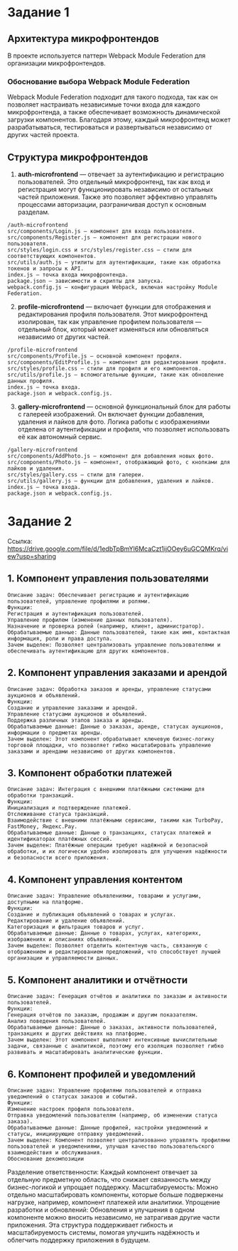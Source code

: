 # Задание 1

## Архитектура микрофронтендов
В проекте используется паттерн Webpack Module Federation для организации микрофронтендов.

### Обоснование выбора Webpack Module Federation
Webpack Module Federation подходит для такого подхода, так как он позволяет настраивать независимые точки входа для каждого микрофронтенда, а также обеспечивает возможность динамической загрузки компонентов. Благодаря этому, каждый микрофронтенд может разрабатываться, тестироваться и развертываться независимо от других частей проекта.

## Структура микрофронтендов
1. **auth-microfrontend** — отвечает за аутентификацию и регистрацию пользователей. Это отдельный микрофронтенд, так как вход и регистрация могут функционировать независимо от остальных частей приложения. Также это позволяет эффективно управлять процессами авторизации, разграничивая доступ к основным разделам.
```
/auth-microfrontend
src/components/Login.js — компонент для входа пользователя.
src/components/Register.js — компонент для регистрации нового пользователя.
src/styles/login.css и src/styles/register.css — стили для соответствующих компонентов.
src/utils/auth.js — утилиты для аутентификации, такие как обработка токенов и запросы к API.
index.js — точка входа микрофронтенда.
package.json — зависимости и скрипты для запуска.
webpack.config.js — конфигурация Webpack, включая настройку Module Federation.
```
2. **profile-microfrontend** — включает функции для отображения и редактирования профиля пользователя. Этот микрофронтенд изолирован, так как управление профилем пользователя — отдельный блок, который может изменяться или обновляться независимо от других частей.
```
/profile-microfrontend
src/components/Profile.js — основной компонент профиля.
src/components/EditProfile.js — компонент для редактирования профиля.
src/styles/profile.css — стили для профиля и его компонентов.
src/utils/profile.js — вспомогательные функции, такие как обновление данных профиля.
index.js — точка входа.
package.json и webpack.config.js.
```
3. **gallery-microfrontend** — основной функциональный блок для работы с галереей изображений. Он включает функции добавления, удаления и лайков для фото. Логика работы с изображениями отделена от аутентификации и профиля, что позволяет использовать её как автономный сервис.
```
/gallery-microfrontend
src/components/AddPhoto.js — компонент для добавления новых фото.
src/components/Photo.js — компонент, отображающий фото, с кнопками для лайков и удаления.
src/styles/gallery.css — стили для галереи.
src/utils/gallery.js — функции для добавления, удаления и лайков.
index.js — точка входа.
package.json и webpack.config.js.
```
# Задание 2
Ссылка: https://drive.google.com/file/d/1edbTpBmYl6McaCzt1ijOOey6uGCQMKrq/view?usp=sharing 

## 1. Компонент управления пользователями
```
Описание задач: Обеспечивает регистрацию и аутентификацию пользователей, управление профилями и ролями.
Функции:
Регистрация и аутентификация пользователей.
Управление профилем (изменение данных пользователя).
Назначение и проверка ролей (например, клиент, администратор).
Обрабатываемые данные: Данные пользователей, такие как имя, контактная информация, роли и права доступа.
Зачем выделен: Позволяет централизовать управление пользователями и обеспечивать аутентификацию для других компонентов.
```
## 2. Компонент управления заказами и арендой
```
Описание задач: Обработка заказов и аренды, управление статусами аукционов и объявлений.
Функции:
Создание и управление заказами и арендой.
Управление статусами аукционов и объявлений.
Поддержка различных этапов заказа и аренды.
Обрабатываемые данные: Данные о заказах, аренде, статусах аукционов, информации о предметах аренды.
Зачем выделен: Этот компонент обрабатывает ключевую бизнес-логику торговой площадки, что позволяет гибко масштабировать управление заказами и арендами независимо от других компонентов.
```
## 3. Компонент обработки платежей
```
Описание задач: Интеграция с внешними платёжными системами для обработки транзакций.
Функции:
Инициализация и подтверждение платежей.
Отслеживание статуса транзакций.
Взаимодействие с внешними платёжными сервисами, такими как TurboPay, FastMoney, Яндекс.Pay.
Обрабатываемые данные: Данные о транзакциях, статусах платежей и идентификаторах платёжных сессий.
Зачем выделен: Платёжные операции требуют надёжной и безопасной обработки, и их логически удобно изолировать для улучшения надёжности и безопасности всего приложения.
```
## 4. Компонент управления контентом
```
Описание задач: Управление объявлениями, товарами и услугами, доступными на платформе.
Функции:
Создание и публикация объявлений о товарах и услугах.
Редактирование и удаление объявлений.
Категоризация и фильтрация товаров и услуг.
Обрабатываемые данные: Данные о товарах, услугах, категориях, изображениях и описаниях объявлений.
Зачем выделен: Позволяет отделить контентную часть, связанную с отображением и редактированием предложений, что способствует лучшей организации и управляемости данных.
```
## 5. Компонент аналитики и отчётности
```
Описание задач: Генерация отчётов и аналитики по заказам и активности пользователей.
Функции:
Генерация отчётов по заказам, продажам и другим показателям.
Анализ поведения пользователей.
Обрабатываемые данные: Данные о заказах, активности пользователей, транзакциях и других действиях на платформе.
Зачем выделен: Этот компонент выполняет интенсивные вычислительные задачи, связанные с аналитикой, поэтому его изоляция позволяет гибко развивать и масштабировать аналитические функции.
```
## 6. Компонент профилей и уведомлений
```
Описание задач: Управление профилями пользователей и отправка уведомлений о статусах заказов и событий.
Функции:
Изменение настроек профиля пользователя.
Отправка уведомлений пользователям (например, об изменении статуса заказа).
Обрабатываемые данные: Данные профилей, настройки уведомлений и статусы, инициирующие отправку уведомлений.
Зачем выделен: Компонент позволяет централизованно управлять профилями пользователей и уведомлениями, улучшая качество пользовательского взаимодействия и обслуживания.
Обоснование декомпозиции
```
Разделение ответственности: Каждый компонент отвечает за отдельную предметную область, что снижает связанность между бизнес-логикой и упрощает поддержку.
Масштабируемость: Можно отдельно масштабировать компоненты, которые больше подвержены нагрузке, например, компонент платежей или аналитики.
Упрощение разработки и обновлений: Обновления и улучшения в одном компоненте можно вносить независимо, не затрагивая другие части приложения.
Эта структура поддерживает гибкость и масштабируемость системы, помогая улучшить надёжность и облегчить поддержку приложения в будущем.

